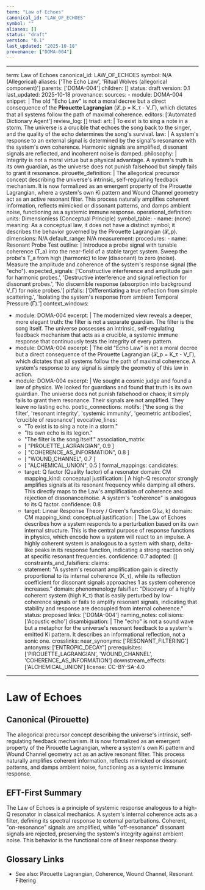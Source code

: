 ```yaml
---
term: "Law of Echoes"
canonical_id: "LAW_OF_ECHOES"
symbol: ""
aliases: []
status: "draft"
version: "0.1"
last_updated: "2025-10-18"
provenance: ["DOMA-004"]
---
```


---
term: Law of Echoes
canonical_id: LAW_OF_ECHOES
symbol: N/A (Allegorical)
aliases: ['The Echo Law', 'Ritual Wolves (allegorical component)']
parents: ['DOMA-004']
children: []
status: draft
version: 0.1
last_updated: 2025-10-18
provenance:
  sources:
    - module: DOMA-004
      snippet: |
        The old "Echo Law" is not a moral decree but a direct consequence of the **Pirouette Lagrangian** (𝓛_p = K_τ - V_Γ), which dictates that all systems follow the path of maximal coherence.
  editors: ['Automated Dictionary Agent']
  review_log: []
triad:
  art: |
    To exist is to sing a note in a storm. The universe is a crucible that echoes the song back to the singer, and the quality of the echo determines the song's survival.
  law: |
    A system's response to an external signal is determined by the signal's resonance with the system's own coherence. Harmonic signals are amplified, dissonant signals are reflected, and incoherent noise is damped.
  philosophy: |
    Integrity is not a moral virtue but a physical advantage. A system's truth is its own guardian, as the universe does not punish falsehood but simply fails to grant it resonance.
pirouette_definition: |
  The allegorical precursor concept describing the universe's intrinsic, self-regulating feedback mechanism. It is now formalized as an emergent property of the Pirouette Lagrangian, where a system's own Ki pattern and Wound Channel geometry act as an active resonant filter. This process naturally amplifies coherent information, reflects mimicked or dissonant patterns, and damps ambient noise, functioning as a systemic immune response.
operational_definition:
  units: Dimensionless (Conceptual Principle)
  symbol_table:
    - name: (none)
      meaning: As a conceptual law, it does not have a distinct symbol; it describes the behavior governed by the Pirouette Lagrangian (𝓛_p).
      dimensions: N/A
      default_range: N/A
  measurement:
    procedures:
      - name: Resonant Probe Test
        outline: |
          Introduce a probe signal with tunable coherence (T_a) into the near-field of a stable target system. Sweep the probe's T_a from high (harmonic) to low (dissonant) to zero (noise). Measure the amplitude and coherence of the system's response signal (the "echo").
        expected_signals: ['Constructive interference and amplitude gain for harmonic probes.', 'Destructive interference and signal reflection for dissonant probes.', 'No discernible response (absorption into background V_Γ) for noise probes.']
        pitfalls: ['Differentiating a true reflection from simple scattering.', 'Isolating the system's response from ambient Temporal Pressure (Γ).']
context_windows:
  - module: DOMA-004
    excerpt: |
      The modernized view reveals a deeper, more elegant truth: the filter is not a separate guardian. The filter is the song itself. The universe possesses an intrinsic, self-regulating feedback mechanism that acts as a crucible, a systemic immune response that continuously tests the integrity of every pattern.
  - module: DOMA-004
    excerpt: |
      The old "Echo Law" is not a moral decree but a direct consequence of the Pirouette Lagrangian (𝓛_p = K_τ - V_Γ), which dictates that all systems follow the path of maximal coherence. A system's response to any signal is simply the geometry of this law in action.
  - module: DOMA-004
    excerpt: |
      We sought a cosmic judge and found a law of physics. We looked for guardians and found that truth is its own guardian. The universe does not punish falsehood or chaos; it simply fails to grant them resonance. Their signals are not amplified. They leave no lasting echo.
poetic_connections:
  motifs: ['the song is the filter', 'resonant integrity', 'systemic immunity', 'geometric antibodies', 'crucible of resonance']
  evocative_lines:
    - "To exist is to sing a note in a storm."
    - "Its own echo is its legion."
    - "The filter is the song itself."
  association_matrix:
    - [ "PIROUETTE_LAGRANGIAN", 0.9 ]
    - [ "COHERENCE_AS_INFORMATION", 0.8 ]
    - [ "WOUND_CHANNEL", 0.7 ]
    - [ "ALCHEMICAL_UNION", 0.5 ]
formal_mappings:
  candidates:
    - target: Q factor (Quality factor) of a resonator
      domain: CM
      mapping_kind: conceptual
      justification: |
        A high-Q resonator strongly amplifies signals at its resonant frequency while damping all others. This directly maps to the Law's amplification of coherence and rejection of dissonance/noise. A system's "coherence" is analogous to its Q factor.
      confidence: 0.8
    - target: Linear Response Theory / Green's function G(ω, k)
      domain: CM
      mapping_kind: conceptual
      justification: |
        The Law of Echoes describes how a system responds to a perturbation based on its own internal structure. This is the central purpose of response functions in physics, which encode how a system will react to an impulse. A highly coherent system is analogous to a system with sharp, delta-like peaks in its response function, indicating a strong reaction only at specific resonant frequencies.
      confidence: 0.7
  adopted: []
constraints_and_falsifiers:
  claims:
    - statement: "A system's resonant amplification gain is directly proportional to its internal coherence (K_τ), while its reflection coefficient for dissonant signals approaches 1 as system coherence increases."
      domain: phenomenology
      falsifier: "Discovery of a highly coherent system (high K_τ) that is easily perturbed by low-coherence signals or fails to amplify resonant signals, indicating that stability and response are decoupled from internal coherence."
      status: proposed
      links: ['DOMA-004']
naming_notes:
  collisions: ['Acoustic echo']
  disambiguation: |
    The "echo" is not a sound wave but a metaphor for the universe's resonant feedback to a system's emitted Ki pattern. It describes an informational reflection, not a sonic one.
crosslinks:
  near_synonyms: ['RESONANT_FILTERING']
  antonyms: ['ENTROPIC_DECAY']
  prerequisites: ['PIROUETTE_LAGRANGIAN', 'WOUND_CHANNEL', 'COHERENCE_AS_INFORMATION']
  downstream_effects: ['ALCHEMICAL_UNION']
license: CC-BY-SA-4.0
---

# Law of Echoes

## Canonical (Pirouette)
The allegorical precursor concept describing the universe's intrinsic, self-regulating feedback mechanism. It is now formalized as an emergent property of the Pirouette Lagrangian, where a system's own Ki pattern and Wound Channel geometry act as an active resonant filter. This process naturally amplifies coherent information, reflects mimicked or dissonant patterns, and damps ambient noise, functioning as a systemic immune response.

## EFT-First Summary
The Law of Echoes is a principle of systemic response analogous to a high-Q resonator in classical mechanics. A system's internal coherence acts as a filter, defining its spectral response to external perturbations. Coherent, "on-resonance" signals are amplified, while "off-resonance" dissonant signals are rejected, preserving the system's integrity against ambient noise. This behavior is the functional core of linear response theory.

## Glossary Links
- See also: Pirouette Lagrangian, Coherence, Wound Channel, Resonant Filtering
